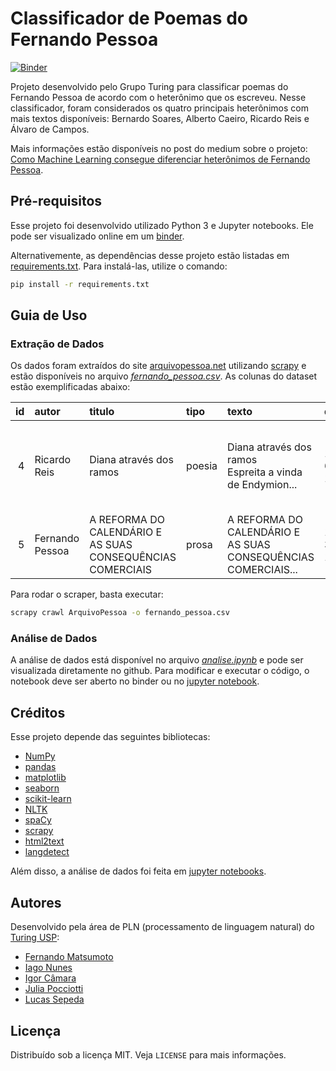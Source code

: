 # Classificador de Poemas do Fernando Pessoa

[![Binder](https://mybinder.org/badge_logo.svg)](https://mybinder.org/v2/gh/GrupoTuring/fernando-pessoa/master)

Projeto desenvolvido pelo Grupo Turing para classificar poemas do Fernando Pessoa
de acordo com o heterônimo que os escreveu. Nesse classificador, foram considerados
os quatro principais heterônimos com mais textos disponíveis: Bernardo Soares,
Alberto Caeiro, Ricardo Reis e Álvaro de Campos.

Mais informações estão disponíveis no post do medium sobre o projeto:
[Como Machine Learning consegue diferenciar heterônimos de Fernando Pessoa](https://medium.com/@lucassepeda/156d0d52a478).

## Pré-requisitos

Esse projeto foi desenvolvido utilizado Python 3 e Jupyter notebooks. Ele pode ser visualizado online
em um [binder](https://mybinder.org/v2/gh/GrupoTuring/fernando-pessoa/master).

Alternativemente, as dependências desse projeto estão listadas em [requirements.txt](requirements.txt).
Para instalá-las, utilize o comando:

```bash
pip install -r requirements.txt
```

## Guia de Uso

### Extração de Dados

Os dados foram extraídos do site [arquivopessoa.net](http://arquivopessoa.net/) utilizando
[scrapy](https://scrapy.org/) e estão disponíveis no arquivo _[fernando_pessoa.csv](fernando_pessoa.csv)_.
As colunas do dataset estão exemplificadas abaixo:

|   id | autor           | titulo                                                     | tipo   | texto                                                         | data      | bibliografia                                                   |
|-----:|:----------------|:-----------------------------------------------------------|:-------|:--------------------------------------------------------------|:----------|:---------------------------------------------------------------|
|    4 | Ricardo Reis    | Diana através dos ramos                                    | poesia | Diana através dos ramos<br/>Espreita a vinda de Endymion...   | 16-6-1914 | Poemas de Ricardo Reis. Fernando Pessoa. (Edição Crítica de... |
|    5 | Fernando Pessoa | A REFORMA DO CALENDÁRIO E AS SUAS CONSEQUÊNCIAS COMERCIAIS | prosa  | A REFORMA DO CALENDÁRIO E AS SUAS CONSEQUÊNCIAS COMERCIAIS... | 10-3-1933 | Páginas de Pensamento Político. Vol II. Fernando Pessoa...     |

Para rodar o scraper, basta executar:

```bash
scrapy crawl ArquivoPessoa -o fernando_pessoa.csv
```

### Análise de Dados

A análise de dados está disponível no arquivo _[analise.ipynb](analise.ipynb)_ e pode ser visualizada
diretamente no github. Para modificar e executar o código, o notebook deve ser aberto no binder
ou no [jupyter notebook](https://jupyter.org/install).

## Créditos

Esse projeto depende das seguintes bibliotecas:

- [NumPy](https://www.numpy.org/)
- [pandas](https://pandas.pydata.org/)
- [matplotlib](https://matplotlib.org/)
- [seaborn](https://seaborn.pydata.org/)
- [scikit-learn](https://scikit-learn.org)
- [NLTK](https://www.nltk.org/)
- [spaCy](https://spacy.io/)
- [scrapy](https://scrapy.org/)
- [html2text](https://pypi.org/project/html2text/)
- [langdetect](https://pypi.org/project/langdetect/)

Além disso, a análise de dados foi feita em [jupyter notebooks](https://jupyter.org/).

## Autores

Desenvolvido pela área de PLN (processamento de linguagem natural) do [Turing USP](https://github.com/turing-usp):

- [Fernando Matsumoto](https://github.com/fernandokm)
- [Iago Nunes](https://github.com/iago)
- [Igor Câmara](https://github.com/IgorCSC)
- [Julia Pocciotti](https://github.com/juliapocciotti)
- [Lucas Sepeda](https://github.com/likury)

## Licença

Distribuído sob a licença MIT. Veja `LICENSE` para mais informações.
